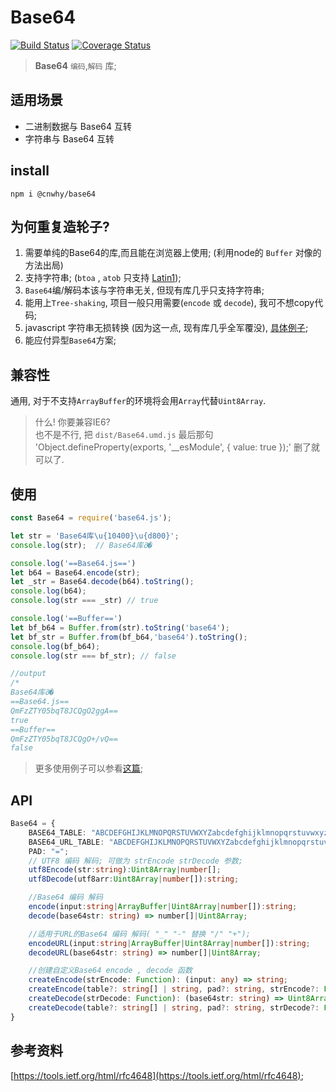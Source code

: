 # Base64
[![Build Status](https://travis-ci.org/cnwhy/Base64.js.svg?branch=master)](https://travis-ci.org/cnwhy/Base64.js)
[![Coverage Status](https://coveralls.io/repos/github/cnwhy/Base64.js/badge.svg?branch=master)](https://coveralls.io/github/cnwhy/Base64.js?branch=master)  
> **Base64** `编码`,`解码` 库;

## 适用场景

- 二进制数据与 Base64 互转
- 字符串与 Base64 互转

## install
```
npm i @cnwhy/base64
```

## 为何重复造轮子?
1. 需要单纯的Base64的库,而且能在浏览器上使用; (利用node的 `Buffer` 对像的方法出局)
2. 支持字符串; (`btoa` , `atob` 只支持 [Latin1](https://zh.wikipedia.org/wiki/ISO/IEC_8859-1));
4. `Base64`编/解码本该与字符串无关, 但现有库几乎只支持字符串;
5. 能用上`Tree-shaking`, 项目一般只用需要(`encode` 或 `decode`), 我可不想copy代码;
3. javascript 字符串无损转换 (因为这一点, 现有库几乎全军覆没), [具体例子](https://github.com/cnwhy/Base64.js/wiki/javascript%E5%AD%97%E7%AC%A6%E4%B8%B2%E6%97%A0%E6%8D%9F%E8%BD%AC%E6%8D%A2%E6%8E%A2%E8%AE%A8);
6. 能应付异型`Base64`方案;



## 兼容性
通用, 对于不支持`ArrayBuffer`的环境将会用`Array`代替`Uint8Array`.  
> 什么! 你要兼容IE6?  
> 也不是不行, 把 `dist/Base64.umd.js` 最后那句 'Object.defineProperty(exports, '__esModule', { value: true });' 删了就可以了.



## 使用
```js
const Base64 = require('base64.js');

let str = 'Base64库\u{10400}\u{d800}';
console.log(str);  // Base64库𐐀�

console.log('==Base64.js==')
let b64 = Base64.encode(str);
let _str = Base64.decode(b64).toString();
console.log(b64);
console.log(str === _str) // true

console.log('==Buffer==')
let bf_b64 = Buffer.from(str).toString('base64');
let bf_str = Buffer.from(bf_b64,'base64').toString();
console.log(bf_b64);
console.log(str === bf_str); // false

//output
/*
Base64库𐐀�
==Base64.js==
QmFzZTY05bqT8JCQgO2ggA==
true
==Buffer==
QmFzZTY05bqT8JCQgO+/vQ==
false
```
> 更多使用例子可以参看[这篇](https://blog.whyoop.com/2019/06/03/new-base64/#demo);

## API

```ts
Base64 = {
	BASE64_TABLE: "ABCDEFGHIJKLMNOPQRSTUVWXYZabcdefghijklmnopqrstuvwxyz0123456789+/";
	BASE64_URL_TABLE: "ABCDEFGHIJKLMNOPQRSTUVWXYZabcdefghijklmnopqrstuvwxyz0123456789-_";
	PAD: "=";
	// UTF8 编码 解码; 可做为 strEncode strDecode 参数;
	utf8Encode(str:string):Uint8Array|number[];
	utf8Decode(utf8arr:Uint8Array|number[]):string;

	//Base64 编码 解码
	encode(input:string|ArrayBuffer|Uint8Array|number[]):string;
	decode(base64str: string) => number[]|Uint8Array;

	//适用于URL的Base64 编码 解码( "_" "-" 替换 "/" "+");
	encodeURL(input:string|ArrayBuffer|Uint8Array|number[]):string;
	decodeURL(base64str: string) => number[]|Uint8Array;

	//创建自定义Base64 encode , decode 函数
	createEncode(strEncode: Function): (input: any) => string;
	createEncode(table?: string[] | string, pad?: string, strEncode?: Function): (input: any) => string;
	createDecode(strDecode: Function): (base64str: string) => Uint8Array | number[];
	createDecode(table?: string[] | string, pad?: string, strDecode?: Function): (base64str: string) => Uint8Array | number[];
}
```

## 参考资料
[https://tools.ietf.org/html/rfc4648](https://tools.ietf.org/html/rfc4648);